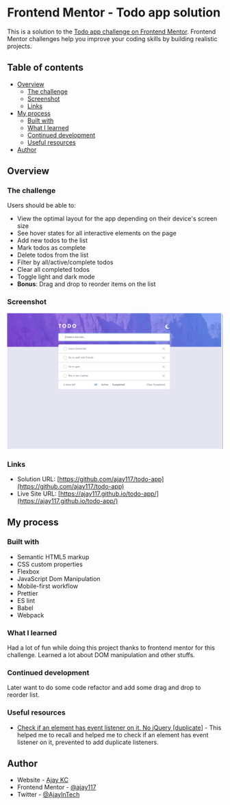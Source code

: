 # Frontend Mentor - Todo app solution

This is a solution to the [Todo app challenge on Frontend Mentor](https://www.frontendmentor.io/challenges/todo-app-Su1_KokOW). Frontend Mentor challenges help you improve your coding skills by building realistic projects.

## Table of contents

- [Overview](#overview)
  - [The challenge](#the-challenge)
  - [Screenshot](#screenshot)
  - [Links](#links)
- [My process](#my-process)
  - [Built with](#built-with)
  - [What I learned](#what-i-learned)
  - [Continued development](#continued-development)
  - [Useful resources](#useful-resources)
- [Author](#author)

## Overview

### The challenge

Users should be able to:

- View the optimal layout for the app depending on their device's screen size
- See hover states for all interactive elements on the page
- Add new todos to the list
- Mark todos as complete
- Delete todos from the list
- Filter by all/active/complete todos
- Clear all completed todos
- Toggle light and dark mode
- **Bonus**: Drag and drop to reorder items on the list

### Screenshot

![](./screenshot.jpg)

### Links

- Solution URL: [https://github.com/ajay117/todo-app](https://github.com/ajay117/todo-app)
- Live Site URL: [https://ajay117.github.io/todo-app/](https://ajay117.github.io/todo-app/)

## My process

### Built with

- Semantic HTML5 markup
- CSS custom properties
- Flexbox
- JavaScript Dom Manipulation
- Mobile-first workflow
- Prettier
- ES lint
- Babel
- Webpack

### What I learned

Had a lot of fun while doing this project thanks to frontend mentor for this challenge.
Learned a lot about DOM manipulation and other stuffs.

### Continued development

Later want to do some code refactor and add some drag and drop to reorder list.

### Useful resources

- [Check if an element has event listener on it. No jQuery [duplicate]](https://stackoverflow.com/questions/28056716/check-if-an-element-has-event-listener-on-it-no-jquery) - This helped me to recall and helped me to check if an element has event listener on it, prevented to add duplicate listeners.

## Author

- Website - [Ajay KC](https://github.com/ajay117)
- Frontend Mentor - [@ajay117](https://www.frontendmentor.io/profile/ajay117)
- Twitter - [@AjayInTech](https://www.twitter.com/AjayInTech)
